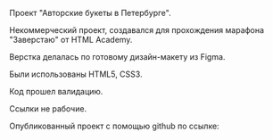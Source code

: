 Проект "Авторские букеты в Петербурге".

Некоммерческий проект, создавался для прохождения марафона "Заверстаю" от HTML Academy.

Верстка делалась по готовому дизайн-макету из Figma.

Были использованы HTML5, CSS3.

Код прошел валидацию.

Ссылки не рабочие.

Опубликованный проект с помощью github по ссылке:


